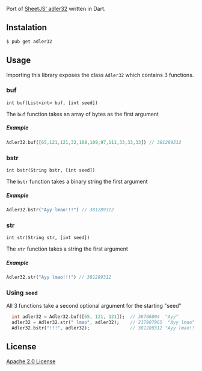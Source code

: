 Port of [SheetJS' adler32](https://github.com/SheetJS/js-adler32) written in Dart.

## Instalation

  ```bash
  $ pub get adler32
  ```

## Usage

  Importing this library exposes the class `Adler32` which contains 3 functions.

### buf
  `int buf(List<int> buf, [int seed])`
  
  The `buf` function takes an array of bytes as the first argument

  ##### Example
  ```dart
  Adler32.buf([65,121,121,32,108,109,97,111,33,33,33]) // 381289312
  ```

### bstr
  `int bstr(String bstr, [int seed])`
  
  The `bstr` function takes a binary string the first argument

  ##### Example
  ```dart
  Adler32.bstr("Ayy lmao!!!") // 381289312
  ```

### str
  `int str(String str, [int seed])`
  
  The `str` function takes a string the first argument

  ##### Example
  ```dart
  Adler32.str("Ayy lmao!!!") // 381289312
  ```
### Using `seed`
All 3 functions take a second optional argument for the starting "seed"

```dart
  int adler32 = Adler32.buf([65, 121, 121]);  // 36766004  "Ayy"
  adler32 = Adler32.str(" lmao", adler32);    // 217907965  "Ayy lmao"
  Adler32.bstr("!!!", adler32);               // 381289312 "Ayy lmao!!!"
```

## License
   [Apache 2.0 License](LICENSE.md)
